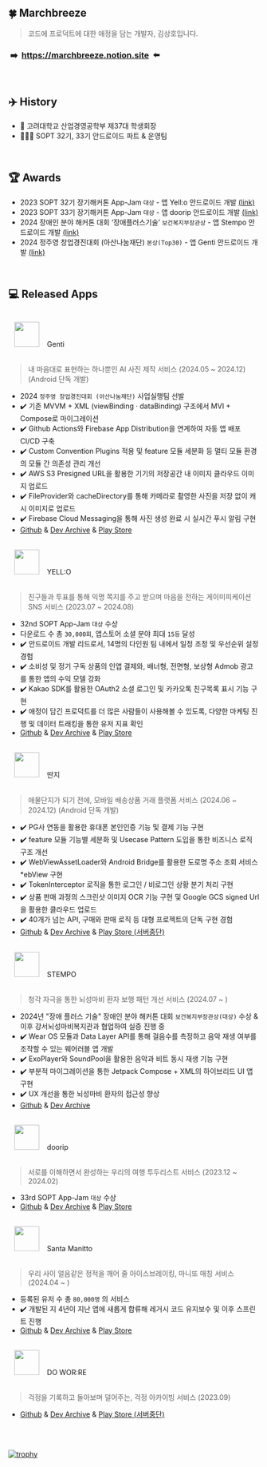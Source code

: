 ## 🍀  Marchbreeze
> 코드에 프로덕트에 대한 애정을 담는 개발자, 김상호입니다.

### &#160;➡️&#160; https://marchbreeze.notion.site &#160;⬅️

<br/>

## ✈️   History
- 🐯 고려대학교 산업경영공학부 제37대 학생회장
- 🧑🏻‍💻 SOPT 32기, 33기 안드로이드 파트 & 운영팀

<br/>

## 🏆   Awards

- 2023 SOPT 32기 장기해커톤 App-Jam `대상` - 앱 Yell:o 안드로이드 개발 [(link)](https://youtu.be/AARmrJTKUWM?si=QDWmjc_qhh6E6SlR)
- 2023 SOPT 33기 장기해커톤 App-Jam `대상` - 앱 doorip 안드로이드 개발 [(link)](https://youtu.be/5SPFSSvrHy8?si=1tWZ-6KPaNzS2RgD)
- 2024 장애인 분야 해커톤 대회 ‘장애플러스기술’ `보건복지부장관상` - 앱 Stempo 안드로이드 개발  [(link)](https://www.welfarenews.net/news/articleView.html?idxno=105213)
- 2024 정주영 창업경진대회 (아산나눔재단) `본상(Top30)` - 앱 Genti 안드로이드 개발 [(link)](https://www.besuccess.com/%ec%95%84%ec%82%b0%eb%82%98%eb%88%94%ec%9e%ac%eb%8b%a8-13%ed%9a%8c-%ec%a0%95%ec%a3%bc%ec%98%81-%ec%b0%bd%ec%97%85%ea%b2%bd%ec%a7%84%eb%8c%80%ed%9a%8c-30%ea%b0%9c%ed%8c%80-%ec%84%a0/)

<br/>

## 💻   Released Apps

<br>
&#160;&#160;&#160;<img src="https://github.com/user-attachments/assets/736da81c-36d0-4f0e-abc6-bbc14932dd6c" width=50 /> &#160;&#160; Genti <br/>
<br>

> 내 마음대로 표현하는 하나뿐인 AI 사진 제작 서비스 (2024.05 ~ 2024.12) (Android 단독 개발)
 
- 2024 `정주영 창업경진대회 (아산나눔재단)` 사업실행팀 선발
- ✔️ 기존 MVVM + XML (viewBinding · dataBinding) 구조에서 MVI + Compose로 마이그레이션
- ✔️ Github Actions와 Firebase App Distribution을 연계하여 자동 앱 배포 CI/CD 구축
- ✔️ Custom Convention Plugins 적용 및 feature 모듈 세분화 등 멀티 모듈 환경의 모듈 간 의존성 관리 개선
- ✔️ AWS S3 Presigned URL을 활용한 기기의 저장공간 내 이미지 클라우드 이미지 업로드
- ✔️ FileProvider와 cacheDirectory를 통해 카메라로 촬영한 사진을 저장 없이 캐시 이미지로 업로드
- ✔️ Firebase Cloud Messaging을 통해 사진 생성 완료 시 실시간 푸시 알림 구현
- [Github](https://github.com/Genti2024/Genti-Android) & [Dev Archive](https://marchbreeze.notion.site/Genti-736132793a064cf18c283c3127cf0bdb?pvs=4) & [Play Store](https://play.google.com/store/apps/details?id=kr.genti.android)

<br>
&#160;&#160;&#160;<img src="https://github.com/user-attachments/assets/092defc7-c976-497f-b9ab-b86c3cb3cb19" width=50 /> &#160;&#160; YELL:O <br/>
<br>

> 친구들과 투표를 통해 익명 쪽지를 주고 받으며 마음을 전하는 게이미피케이션 SNS 서비스 (2023.07 ~ 2024.08)

- 32nd SOPT App-Jam `대상` 수상
- 다운로드 수 총 `30,000회`, 앱스토어 소셜 분야 최대 `15등` 달성
- ✔️ 안드로이드 개발 리드로서, 14명의 다인원 팀 내에서 일정 조정 및 우선순위 설정 경험
- ✔️ 소비성 및 정기 구독 상품의 인앱 결제와, 배너형, 전면형, 보상형 Admob 광고를 통한 앱의 수익 모델 강화
- ✔️ Kakao SDK를 활용한 OAuth2 소셜 로그인 및 카카오톡 친구목록 표시 기능 구현
- ✔️ 애정이 담긴 프로덕트를 더 많은 사람들이 사용해볼 수 있도록, 다양한 마케팅 진행 및 데이터 트래킹을 통한 유저 지표 확인
- [Github](https://github.com/team-yello/YELLO-Android) & [Dev Archive](https://marchbreeze.notion.site/YELL-O-a47c980d99de434e856e92670f1782e1?pvs=4) & [Play Store](https://play.google.com/store/apps/details?id=com.el.yello&hl=KR)


<br>
&#160;&#160;&#160;<img src="https://github.com/user-attachments/assets/e34c705d-40b7-4ea6-bc3a-f2a5283aa295" width=50 /> &#160;&#160; 딴지 <br/>
<br>

> 애물단지가 되기 전에, 모바일 배송상품 거래 플랫폼 서비스 (2024.06 ~ 2024.12) (Android 단독 개발)
- ✔️ PG사 연동을 활용한 휴대폰 본인인증 기능 및 결제 기능 구현
- ✔️ feature 모듈 기능별 세분화 및 Usecase Pattern 도입을 통한 비즈니스 로직 구조 개선
- ✔️ WebViewAssetLoader와 Android Bridge를 활용한 도로명 주소 조회 서비스 *ebView 구현
- ✔️ TokenInterceptor 로직을 통한 로그인 / 비로그인 상황 분기 처리 구현
- ✔️ 상품 판매 과정의 스크린샷 이미지 OCR 기능 구현 및 Google GCS signed Url을 활용한 클라우드 업로드
- ✔️ 40개가 넘는 API, 구매와 판매 로직 등 대형 프로젝트의 단독 구현 경험
- [Github](https://github.com/Orange-Co/DDANZI_Android) & [Dev Archive](https://marchbreeze.notion.site/DDANZI-c2a9f3bde2ef47baa33325346eb2a358?pvs=4) & [Play Store (서버중단)](https://play.google.com/store/apps/details?id=co.orange.ddanzi)


<br>
&#160;&#160;&#160;<img src="https://github.com/user-attachments/assets/a3f0ecfb-79ee-48dd-9025-6d53a68ec2ad" width=50 /> &#160;&#160;  STEMPO <br/>
<br>

> 청각 자극을 통한 뇌성마비 환자 보행 패턴 개선 서비스 (2024.07 ~ )
- 2024년 "장애 플러스 기술" 장애인 분야 해커톤 대회 `보건복지부장관상(대상)` 수상 & 이후 강서뇌성마비복지관과 협업하여 실증 진행 중
- ✔️ Wear OS 모듈과 Data Layer API를 통해 걸음수를 측정하고 음악 재생 여부를 조작할 수 있는 웨어러블 앱 개발
- ✔️ ExoPlayer와 SoundPool을 활용한 음악과 비트 동시 재생 기능 구현
- ✔️ 부분적 마이그레이션을 통한 Jetpack Compose + XML의 하이브리드 UI 앱 구현
- ✔️ UX 개선을 통한 뇌성마비 환자의 접근성 향상
- [Github](https://github.com/KKKK-Stempo/stempo-android) & [Dev Archive](https://marchbreeze.notion.site/Stempo-2f11f557a6dd4deaa53a31b2ef99a153?pvs=4)


<br>
&#160;&#160;&#160;<img src="https://github.com/user-attachments/assets/cd8ac3d5-11e4-4882-8b16-41871ada65ea" width=50 /> &#160;&#160;  doorip <br/>
<br>

> 서로를 이해하면서 완성하는 우리의 여행 투두리스트 서비스 (2023.12 ~ 2024.02)
- 33rd SOPT App-Jam `대상` 수상
- [Github](https://github.com/Team-Going/Going-Android) & [Dev Archive](https://marchbreeze.notion.site/doorip-596b893db1f64776b8a83e58e01431a5?pvs=4) & [Play Store](https://play.google.com/store/apps/details?id=com.going.doorip)

  
<br>
&#160;&#160;&#160;<img src="https://github.com/user-attachments/assets/409908f2-5f46-471c-aeb2-7ba0c4eca625" width=50 /> &#160;&#160;  Santa Manitto <br/>
<br>

> 우리 사이 얼음같은 정적을 깨어 줄 아이스브레이킹, 마니또 매칭 서비스 (2024.04 ~ )
- 등록된 유저 수 총 `80,000명` 의 서비스
- ✔️ 개발된 지 4년이 지난 앱에 새롭게 합류해 레거시 코드 유지보수 및 이후 스프린트 진행
- [Github](https://github.com/manito-project/manitto-android) & [Dev Archive](https://marchbreeze.notion.site/Santa-Manitto-f1d83d8a3b804bd58f355449b223b0de?pvs=4) & [Play Store](https://play.google.com/store/apps/details?id=org.sopt.santamanitto)

<br>
&#160;&#160;&#160;<img src="https://github.com/user-attachments/assets/d8afa6f3-dce0-4e05-964c-3daba4f68793" width=50 /> &#160;&#160; DO WOR:RE <br/>
<br>

> 걱정을 기록하고 돌아보며 덜어주는, 걱정 아카이빙 서비스 (2023.09)
- [Github](https://github.com/DO-SOPT-SOPKATHON/Team1-Android) & [Dev Archive](https://marchbreeze.notion.site/SOPT-33-ab462fbfd1bc4ed98d8857859b1d667e?pvs=4) & [Play Store (서버중단)](https://play.google.com/store/apps/details?id=org.sopt.doSopkathon)

<br>

<br>

[![trophy](https://github-profile-trophy.vercel.app/?username=Marchbreeze&theme=onedark&title=-Stars,-Experience)](https://github.com/ryo-ma/github-profile-trophy)

</br>
